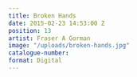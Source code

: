 ```yaml
---
title: Broken Hands
date: 2015-02-23 14:53:00 Z
position: 13
artist: Fraser A Gorman
image: "/uploads/broken-hands.jpg"
catalogue-number: 
format: Digital
---
```


